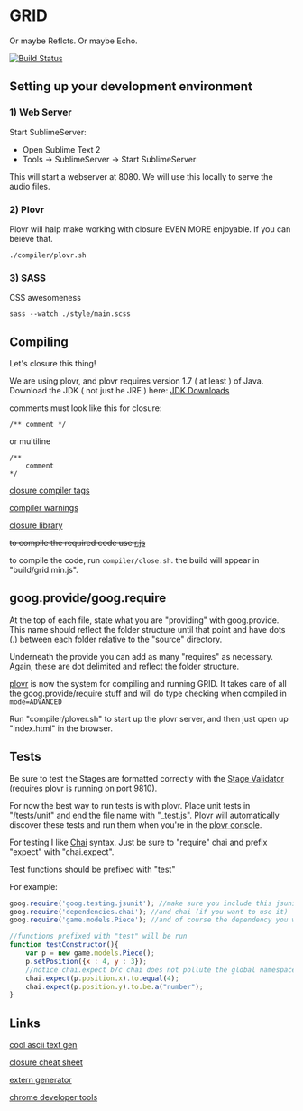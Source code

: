 # GRID
Or maybe Reflcts. Or maybe Echo. 

[![Build Status](https://api.travis-ci.org/TONEnoTONE/GRID.png?branch=master)](https://travis-ci.org/TONEnoTONE/GRID)

## Setting up your development environment
### 1) Web Server 
Start SublimeServer:
* Open Sublime Text 2
* Tools ->  SublimeServer -> Start SublimeServer

This will start a webserver at 8080. We will use this locally to serve the audio files.

### 2) Plovr
Plovr will halp make working with closure EVEN MORE enjoyable. If you can beieve that.

``` ./compiler/plovr.sh ```

### 3) SASS
CSS awesomeness

``` sass --watch ./style/main.scss ```

## Compiling

Let's closure this thing!

We are using plovr, and plovr requires version 1.7 ( at least ) of Java. Download the JDK ( not just he JRE ) here:
[JDK Downloads](http://www.oracle.com/technetwork/java/javase/downloads/jdk7-downloads-1880260.html)

comments must look like this for closure:
```
/** comment */
```
or multiline
```
/**
	comment
*/
```

[closure compiler tags](https://developers.google.com/closure/compiler/docs/js-for-compiler#tags)

[compiler warnings](https://code.google.com/p/closure-compiler/wiki/Warnings)

[closure library](http://docs.closure-library.googlecode.com/git/index.html)

~~to compile the required code use [r.js](https://github.com/jrburke/r.js)~~

to compile the code, run ```compiler/close.sh```. the build will appear in "build/grid.min.js".

## goog.provide/goog.require

At the top of each file, state what you are "providing" with goog.provide. This name should reflect the folder structure until that point and have dots (.) between each folder relative to the "source" directory.

Underneath the provide you can add as many "requires" as necessary. Again, these are dot delimited and reflect the folder structure. 

[plovr](http://plovr.com/) is now the system for compiling and running GRID. It takes care of all the goog.provide/require stuff and will do type checking when compiled in ```mode=ADVANCED```

Run "compiler/plover.sh" to start up the plovr server, and then just open up "index.html" in the browser. 

## Tests

Be sure to test the Stages are formatted correctly with the [Stage Validator](http://localhost:9810/test/GRID/unit/StageValidator_test.html) (requires plovr is running on port 9810).

For now the best way to run tests is with plovr. Place unit tests in "/tests/unit" and end the file name with "_test.js". Plovr will automatically discover these tests and run them when you're in the [plovr console](http://localhost:9810/).

For testing I like [Chai](http://chaijs.com/) syntax. Just be sure to "require" chai and prefix "expect" with "chai.expect".

Test functions should be prefixed with "test"

For example:
```javascript
goog.require('goog.testing.jsunit'); //make sure you include this jsunit test
goog.require('dependencies.chai'); //and chai (if you want to use it)
goog.require('game.models.Piece'); //and of course the dependency you want to test

//functions prefixed with "test" will be run
function testConstructor(){
	var p = new game.models.Piece();
	p.setPosition({x : 4, y : 3});
	//notice chai.expect b/c chai does not pollute the global namespace
	chai.expect(p.position.x).to.equal(4);
	chai.expect(p.position.y).to.be.a("number");
}
```


## Links

[cool ascii text gen](http://patorjk.com/software/taag/#p=display&f=Modular&t=GRID)

[closure cheat sheet](http://www.closurecheatsheet.com/)

[extern generator](http://www.dotnetwise.com/Code/Externs/)

[chrome developer tools](https://developers.google.com/chrome-developer-tools/docs/tips-and-tricks)
